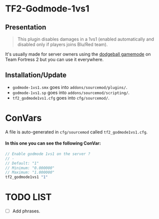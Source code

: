 # TF2-Godmode-1vs1

## Presentation

> This plugin disables damages in a 1vs1 (enabled automatically and disabled only if players joins Blu/Red team). 

It's usually made for server owners using the [dodgeball gamemode](https://forums.alliedmods.net/showthread.php?t=299275) on Team Fortress 2 but you can use it everywhere.

## Installation/Update

* `godmode-1vs1.smx` goes into `addons/sourcemod/plugins/`.
* `godmode-1vs1.sp` goes into `addons/sourcemod/scripting/`.
* `tf2_godmode1vs1.cfg` goes into `cfg/sourcemod/`.

# ConVars

A file is auto-generated in `cfg/sourcemod` called `tf2_godmode1vs1.cfg`.  
#### In this one you can see the following ConVar:

```c
// Enable godmode 1vs1 on the server ?
// -
// Default: "1"
// Minimum: "0.000000"
// Maximum: "1.000000"
tf2_godmode1vs1 "1"
```

# TODO LIST

* [ ] Add phrases.

